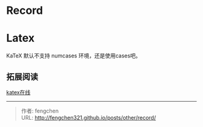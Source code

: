 # Record


# Latex
KaTeX 默认不支持 numcases 环境，还是使用cases吧。

## 拓展阅读
[katex在线](https://katex.org/#demo)

---

> 作者: fengchen  
> URL: http://fengchen321.github.io/posts/other/record/  

